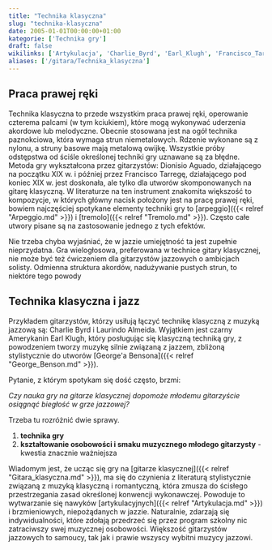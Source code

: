 ```yaml
---
title: "Technika klasyczna"
slug: "technika-klasyczna"
date: 2005-01-01T00:00:00+01:00
kategorie: ['Technika gry']
draft: false
wikilinks: ['Artykulacja', 'Charlie_Byrd', 'Earl_Klugh', 'Francisco_Tarrega', 'George_Benson', 'Laurindo_Almeida', 'arpeggio', 'gitara_klasyczna', 'jazz', 'tremolo']
aliases: ['/gitara/Technika_klasyczna']
---
```

## Praca prawej ręki

Technika klasyczna to przede wszystkim praca prawej ręki, operowanie
czterema palcami (w tym kciukiem), które mogą wykonywać uderzenia
akordowe lub melodyczne. Obecnie stosowana jest na ogół technika
paznokciowa, która wymaga strun niemetalowych. Rdzenie wykonane są z
nylonu, a struny basowe mają metalową owijkę. Wszystkie próby odstępstwa
od ściśle określonej techniki gry uznawane są za błędne. Metoda gry
wykształcona przez gitarzystów: Dionisio Aguado, działającego na
początku XIX w. i później przez Francisco
Tarregę<!-- link nie odnosił się do niczego: 'Technika klasyczna' ('content/książka/Technika_klasyczna.md') links to 'Francisco_Tarrega' ('content/książka/Francisco_Tarrega.md') and that does not exist -->, działającego pod koniec XIX w.
jest doskonała, ale tylko dla utworów skomponowanych na gitarę
klasyczną. W literaturze na ten instrument znakomita większość to
kompozycje, w których główny nacisk położony jest na pracę prawej ręki,
bowiem najczęściej spotykane elementy techniki gry to
[arpeggio]({{< relref "Arpeggio.md" >}}) i [tremolo]({{< relref "Tremolo.md" >}}). Często
całe utwory pisane są na zastosowanie jednego z tych efektów.

Nie trzeba chyba wyjaśniać, że w jazzie umiejętność ta jest zupełnie
nieprzydatna. Gra wielogłosowa, preferowana w technice gitary
klasycznej, nie może być też ćwiczeniem dla gitarzystów jazzowych o
ambicjach solisty. Odmienna struktura akordów, nadużywanie pustych
strun, to niektóre tego powody

## Technika klasyczna i jazz

Przykładem gitarzystów, którzy usiłują łączyć technikę klasyczną z
muzyką jazzową są: Charlie Byrd<!-- link nie odnosił się do niczego: 'Technika klasyczna' ('content/książka/Technika_klasyczna.md') links to 'Charlie_Byrd' ('content/książka/Charlie_Byrd.md') and that does not exist --> i Laurindo
Almeida<!-- link nie odnosił się do niczego: 'Technika klasyczna' ('content/książka/Technika_klasyczna.md') links to 'Laurindo_Almeida' ('content/książka/Laurindo_Almeida.md') and that does not exist -->. Wyjątkiem jest czarny Amerykanin
Earl Klugh<!-- link nie odnosił się do niczego: 'Technika klasyczna' ('content/książka/Technika_klasyczna.md') links to 'Earl_Klugh' ('content/książka/Earl_Klugh.md') and that does not exist -->, który posługując się klasyczną
techniką gry, z powodzeniem tworzy muzykę silnie związaną z jazzem,
zbliżoną stylistycznie do utworów [George'a
Bensona]({{< relref "George_Benson.md" >}}).

Pytanie, z którym spotykam się dość często, brzmi:

*Czy nauka gry na gitarze klasycznej dopomoże młodemu gitarzyście
osiągnąć biegłość w grze jazzowej?*

Trzeba tu rozróżnić dwie sprawy.

1.  **technika gry**
2.  **kształtowanie osobowości i smaku muzycznego młodego gitarzysty** -
    kwestia znacznie ważniejsza

Wiadomym jest, że ucząc się gry na [gitarze
klasycznej]({{< relref "Gitara_klasyczna.md" >}}), ma się do czynienia z
literaturą stylistycznie związaną z muzyką klasyczną i romantyczną,
która zmusza do ścisłego przestrzegania zasad określonej konwencji
wykonawczej. Powoduje to wytwarzanie się nawyków
[artykulacyjnych]({{< relref "Artykulacja.md" >}}) i brzmieniowych, niepożądanych
w jazzie<!-- link nie odnosił się do niczego: 'Technika klasyczna' ('content/książka/Technika_klasyczna.md') links to 'jazz' ('content/książka/jazz.md') and that does not exist -->. Naturalnie, zdarzają się indywidualności,
które zdołają przedrzeć się przez program szkolny nic zatraciwszy swej
muzycznej osobowości. Większość gitarzystów jazzowych to samoucy, tak
jak i prawie wszyscy wybitni muzycy jazzowi.

